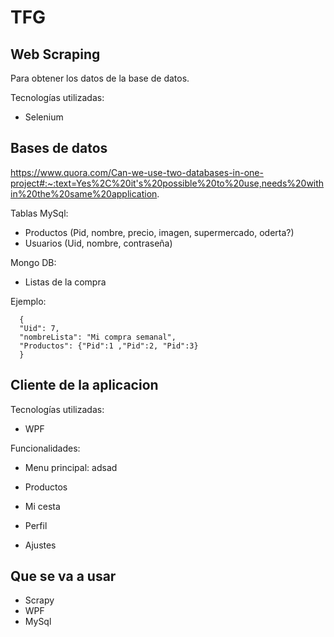 # TFG



## Web Scraping
Para obtener los datos de la base de datos.


Tecnologías utilizadas:
+ Selenium

## Bases de datos
https://www.quora.com/Can-we-use-two-databases-in-one-project#:~:text=Yes%2C%20it's%20possible%20to%20use,needs%20within%20the%20same%20application.

  Tablas MySql:

  + Productos (Pid, nombre, precio, imagen, supermercado, oderta?)
  + Usuarios (Uid, nombre, contraseña)

  Mongo DB:
  + Listas de la compra

  Ejemplo:

      {
      "Uid": 7,
      "nombreLista": "Mi compra semanal",
      "Productos": {"Pid":1 ,"Pid":2, "Pid":3}
      }

## Cliente de la aplicacion
Tecnologías utilizadas:
+ WPF

Funcionalidades:
+ Menu principal:
    adsad
    
+ Productos
+ Mi cesta
+ Perfil
+ Ajustes



## Que se va a usar

+ Scrapy
+ WPF
+ MySql 
